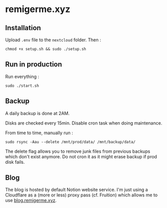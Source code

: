 # remigerme.xyz

## Installation
Upload `.env` file to the `nextcloud` folder. Then :
```
chmod +x setup.sh && sudo ./setup.sh
```

## Run in production
Run everything :
```
sudo ./start.sh
```

## Backup
A daily backup is done at 2AM.

Disks are checked every 15min. Disable cron task when doing maintenance.

From time to time, manually run :
```
sudo rsync -Aau --delete /mnt/prod/data/ /mnt/backup/data/
```
The delete flag allows you to remove junk files from previous backups which don't exist anymore. Do not cron it as it might erase backup if prod disk fails.

## Blog
The blog is hosted by default Notion website service. I'm just using a Cloudflare as a (more or less) proxy pass (cf. Fruition) which allows me to use [blog.remigerme.xyz](https://blog.remigerme.xyz).